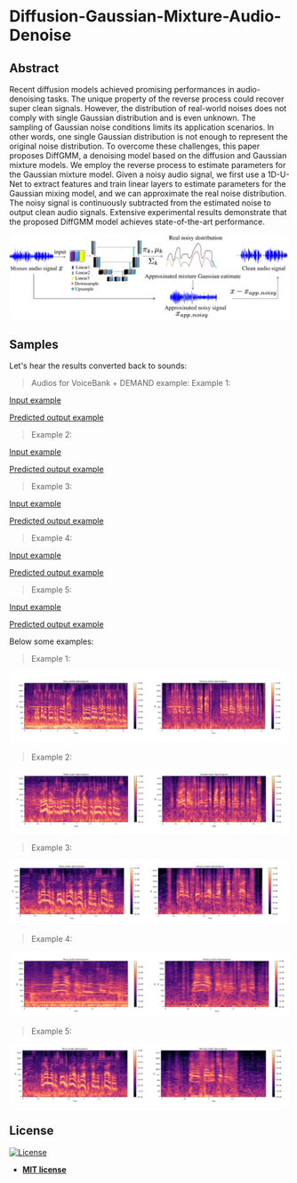 
# Diffusion-Gaussian-Mixture-Audio-Denoise

## Abstract
Recent diffusion models achieved promising performances in audio-denoising tasks. The unique property of the reverse process could recover super clean signals. However, the distribution of real-world noises does not comply with single Gaussian distribution and is even unknown. The sampling of Gaussian noise conditions limits its application scenarios. In other words, one single Gaussian distribution is not enough to represent the original noise distribution. To overcome these challenges, this paper proposes DiffGMM, a denoising model based on the diffusion and Gaussian mixture models. We employ the reverse process to estimate parameters for the Gaussian mixture model. Given a noisy audio signal, we first use a 1D-U-Net to extract features and train linear layers to estimate parameters for the Gaussian mixing model, and we can approximate the real noise distribution. The noisy signal is continuously subtracted from the estimated noise to output clean audio signals. Extensive experimental results demonstrate that the proposed DiffGMM model achieves state-of-the-art performance.

<img src="photo/IMG.png" alt="sound representation" title="sound representation" />


## Samples


Let's hear the results converted back to sounds:

> Audios for VoiceBank + DEMAND example: 
> Example 1:

[Input example](https://github.com/PuWang-LP/Diffusion-Gaussian-Mixture-Audio-Denoise/audio/noisy_audio/p232_005.wav)

[Predicted output example ](https://github.com/PuWang-LP/Diffusion-Gaussian-Mixture-Audio-Denoise/audio/prediction_denoisy_audio/p232_005.wav)

> Example 2:

[Input example](https://github.com/PuWang-LP/Diffusion-Gaussian-Mixture-Audio-Denoise/audio/noisy_audio/p232_007.wav)

[Predicted output example ](https://github.com/PuWang-LP/Diffusion-Gaussian-Mixture-Audio-Denoise/audio/prediction_denoisy_audio/p232_007.wav)

> Example 3:

[Input example](https://github.com/PuWang-LP/Diffusion-Gaussian-Mixture-Audio-Denoise/audio/noisy_audio/p232_293.wav)

[Predicted output example ](https://github.com/PuWang-LP/Diffusion-Gaussian-Mixture-Audio-Denoise/audio/prediction_denoisy_audio/p232_293.wav)

> Example 4:

[Input example](https://github.com/PuWang-LP/Diffusion-Gaussian-Mixture-Audio-Denoise/audio/noisy_audio/p257_426.wav)

[Predicted output example ](https://github.com/PuWang-LP/Diffusion-Gaussian-Mixture-Audio-Denoise/audio/prediction_denoisy_audio/p257_426.wav)

> Example 5:

[Input example](https://github.com/PuWang-LP/Diffusion-Gaussian-Mixture-Audio-Denoise/audio/noisy_audio/p257_432.wav)

[Predicted output example ](https://github.com/PuWang-LP/Diffusion-Gaussian-Mixture-Audio-Denoise/audio/prediction_denoisy_audio/p257_432.wav)





Below some examples:

> Example 1:

<img src="docs/005.png" alt="audio denoising" title="audio denoising samples"/>

> Example 2:

<img src="docs/007.png" alt="audio denoising" title="audio denoising samples"/>

> Example 3:

<img src="docs/293.png" alt="audio denoising" title="audio denoising samples"/>

> Example 4:

<img src="docs/426.png" alt="audio denoising" title="audio denoising samples"/>

> Example 5:

<img src="docs/432.png" alt="audio denoising" title="audio denoising samples"/>


## License

[![License](http://img.shields.io/:license-mit-blue.svg?style=flat-square)](http://badges.mit-license.org)

- **[MIT license](http://opensource.org/licenses/mit-license.php)**
